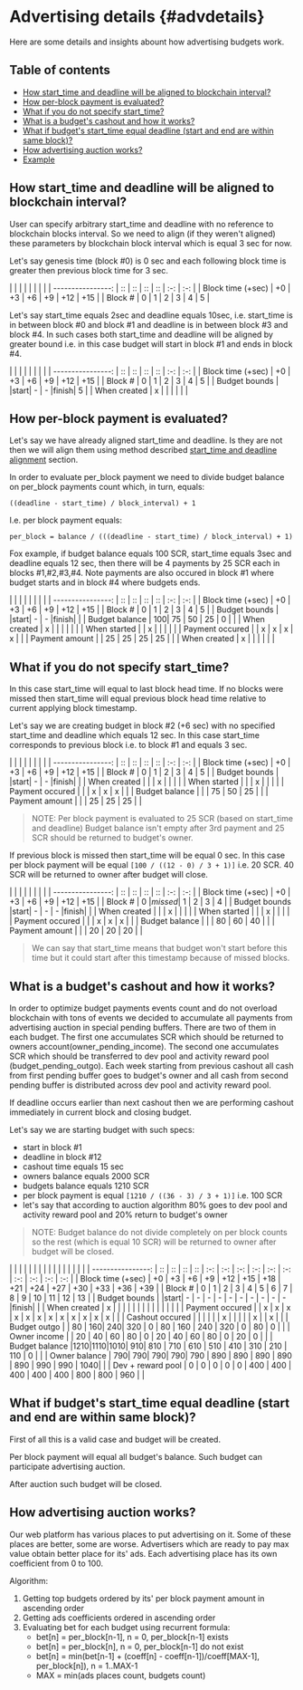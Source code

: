 Advertising details {#advdetails}
===================

Here are some details and insights abount how advertising budgets work.

## Table of contents
* [How start_time and deadline will be aligned to blockchain interval?](#advalignment)
* [How per-block payment is evaluated?](#advperblock)
* [What if you do not specify start_time?](#advemptystart)
* [What is a budget's cashout and how it works?](#advcashout)
* [What if budget's start_time equal deadline (start and end are within same block)?](#advstartendsameblock)
* [How advertising auction works?](#advauction)
* [Example](#advexample)

<a name="advalignment"></a>

## How start_time and deadline will be aligned to blockchain interval?

User can specify arbitrary start_time and deadline with no reference to blockchain blocks interval. So we need to align (if they weren't aligned) these parameters by blockchain block interval which is equal 3 sec for now.

Let's say genesis time (block #0) is 0 sec and each following block time is greater then previous block time for 3 sec.

| | | | | | | |
| ----------------: | :: | :: | :: | :: | :-: | :-: |
| Block time (+sec) | +0 | +3 | +6 | +9 | +12 | +15 |
| Block #           |  0 |  1 |  2 |  3 |   4 |   5 |

Let's say start_time equals 2sec and deadline equals 10sec, i.e. start_time is in between block #0 and block #1 and deadline is in between block #3 and block #4. In such cases both start_time and deadline will be aligned by greater bound i.e. in this case budget will start in block #1 and ends in block #4. 

| | | | | | | |
| ----------------: | :: | :: | :: | :: | :-: | :-: |
| Block time (+sec) | +0 | +3 | +6 | +9 | +12 | +15 |
| Block #           |  0 |  1 |  2 |  3 |   4 |   5 |
| Budget bounds     |    |start| - | - |finish|   5 |
| When created | x | | | | | |

<a name="advperblock"></a>

## How per-block payment is evaluated?

Let's say we have already aligned start_time and deadline. Is they are not then we will align them using method described [start_time and deadline alignment](#advalignment) section.

In order to evaluate per_block payment we need to divide budget balance on per_block payments count which, in turn, equals:
~~~~~~~~~~~~~~~{.cpp}
((deadline - start_time) / block_interval) + 1
~~~~~~~~~~~~~~~ 
I.e. per block payment equals:
~~~~~~~~~~~~~~~{.cpp}
per_block = balance / (((deadline - start_time) / block_interval) + 1)
~~~~~~~~~~~~~~~ 

Fox example, if budget balance equals 100 SCR, start_time equals 3sec and deadline equals 12 sec, then there will be 4 payments by 25 SCR each in blocks #1,#2,#3,#4. Note payments are also occured in block #1 where budget starts and in block #4 where budgets ends.

| | | | | | | |
| ----------------: | :: | :: | :: | :: | :-: | :-: |
| Block time (+sec) | +0 | +3 | +6 | +9 | +12 | +15 |
| Block #           |  0 |  1 |  2 |  3 |   4 |   5 |
| Budget bounds     |    |start| - | - |finish|     |
| Budget balance    | 100| 75 | 50 | 25 | 0   |     |
| When created      | x  |    |    |    |     |     |
| When started      |    | x  |    |    |     |     |
| Payment occured   |    | x  | x  | x  |  x  |     |
| Payment amount    |    | 25 | 25 | 25 | 25  |     |
| When created | x | | | | | |

<a name="advemptystart"></a>

## What if you do not specify start_time?

In this case start_time will equal to last block head time. If no blocks were missed then start_time will equal previous block head time relative to current applying block timestamp.

Let's say we are creating budget in block #2 (+6 sec) with no specified start_time and deadline which equals 12 sec. In this case start_time corresponds to previous block i.e. to block #1 and equals 3 sec.

| | | | | | | |
| ----------------: | :: | :: | :: | :: | :-: | :-: |
| Block time (+sec) | +0 | +3 | +6 | +9 | +12 | +15 |
| Block #           |  0 |  1 |  2 |  3 |   4 |   5 |
| Budget bounds     |    |start| - | - |finish|     |
| When created      |    |    |  x |    |     |     |
| When started      |    |    |  x |    |     |     |
| Payment occured   |    |    |  x | x  |  x  |     |
| Budget balance    |    |    | 75 | 50 | 25  |     |
| Payment amount    |    |    | 25 | 25 | 25  |     |

> NOTE:
> Per block payment is evaluated to 25 SCR (based on start_time and deadline) 
> Budget balance isn't empty after 3rd payment and 25 SCR should be returned to budget's owner.

If previous block is missed then start_time will be equal 0 sec. In this case per block payment will be equal ```[100 / ((12 - 0) / 3 + 1)]``` i.e. 20 SCR. 40 SCR will be returned to owner after budget will close.

| | | | | | | |
| ----------------: | :: | :: | :: | :: | :-: | :-: |
| Block time (+sec) | +0 | +3 | +6 | +9 | +12 | +15 |
| Block #           |  0 |*missed*|  1 |  2 |  3 |  4 |
| Budget bounds     |start| - |  - | - |finish|     |
| When created      |    |    |  x |    |     |     |
| When started      |    |    |  x |    |     |     |
| Payment occured   |    |    |  x | x  |  x  |     |
| Budget balance    |    |    | 80 | 60 | 40  |     |
| Payment amount    |    |    | 20 | 20 | 20  |     |

> 
> We can say that start_time means that budget won't start before this time but it could start after this timestamp because of missed blocks.
> 

<a name="advcashout"></a>

## What is a budget's cashout and how it works?

In order to optimize budget payments events count and do not overload blockchain with tons of events we decided to accumulate all payments from advertising auction in special pending buffers. There are two of them in each budget. The first one accumulates SCR which should be returned to owners account(owner_pending_income). The second one accumulates SCR which should be transferred to dev pool and activity reward pool (budget_pending_outgo). Each week starting from previous cashout all cash from first pending buffer goes to budget's owner and all cash from second pending buffer is distributed across dev pool and activity reward pool.

If deadline occurs earlier than next cashout then we are performing cashout immediately in current block and closing budget.

<a name="advexample"></a>

Let's say we are starting budget with such specs:
* start in block #1
* deadline in block #12
* cashout time equals 15 sec 
* owners balance equals 2000 SCR
* budgets balance equals 1210 SCR
* per block payment is equal `[1210 / ((36 - 3) / 3 + 1)]` i.e. 100 SCR
* let's say that according to auction algorithm 80% goes to dev pool and activity reward pool and 20% return to budget's owner

> NOTE:
> Budget balance do not divide completely on per block counts so the rest (which is equal 10 SCR) will be returned to owner after budget will be closed.


|                   |    |    |    |    |     |     |     |     |     |     |     |     |     |     |
| ----------------: | :: | :: | :: | :: | :-: | :-: | :-: | :-: | :-: | :-: | :-: | :-: | :-: | :-: |
| Block time (+sec) | +0 | +3 | +6 | +9 | +12 | +15 | +18 | +21 | +24 | +27 | +30 | +33 | +36 | +39 |
| Block #           |  0 |  1 |  2 |  3 |  4  |  5  |  6  |  7  |  8  |  9  |  10 |  11 |  12 |  13 |
| Budget bounds     |    |start| - |  - |  -  |  -  |  -  |  -  |  -  |  -  |  -  |  -  |finish|    |
| When created      |  x |    |    |    |     |     |     |     |     |     |     |     |     |     |
| Payment occured   |    | x  |  x | x  |  x  |  x  |  x  |  x  |  x  |  x  |  x  |  x  |  x  |     |
| Cashout occured   |    |    |    |    |     |  x  |     |     |     |     |  x  |     |  x  |     |
| Budget outgo      |    | 80 | 160| 240| 320 |  0  |  80 | 160 | 240 | 320 |  0  |  80 |  0  |     |
| Owner income      |    | 20 | 40 | 60 | 80  |  0  |  20 | 40  | 60  | 80  |  0  |  20 |  0  |     |
| Budget balance    |1210|1110|1010| 910| 810 | 710 | 610 | 510 | 410 | 310 | 210 | 110 |  0  |     |
| Owner balance     | 790| 790| 790| 790| 790 | 890 | 890 | 890 | 890 | 890 | 990 | 990 | 1040|     |
| Dev + reward pool | 0  |  0 | 0  | 0  |  0  | 400 | 400 | 400 | 400 | 400 | 800 | 800 | 960 |     |

<a name="advstartendsameblock"></a>

## What if budget's start_time equal deadline (start and end are within same block)?

First of all this is a valid case and budget will be created.

Per block payment will equal all budget's balance.
Such budget can participate advertising auction.

After auction such budget will be closed.

<a name="advauction"></a>

## How advertising auction works?

Our web platform has various places to put advertising on it. Some of these places are better, some are worse. Advertisers which are ready to pay max value obtain better place for its' ads. Each advertising place has its own coefficient from 0 to 100.

Algorithm:
1. Getting top budgets ordered by its' per block payment amount in ascending order
2. Getting ads coefficients ordered in ascending order
3. Evaluating bet for each budget using recurrent formula:
    - bet[n] = per_block[n-1], n = 0, per_block[n-1] exists
    - bet[n] = per_block[n], n = 0, per_block[n-1] do not exist
    - bet[n] = min(bet[n-1] + (coeff[n] - coeff[n-1])/coeff[MAX-1], per_block[n]), n = 1..MAX-1
    - MAX    = min(ads places count, budgets count)